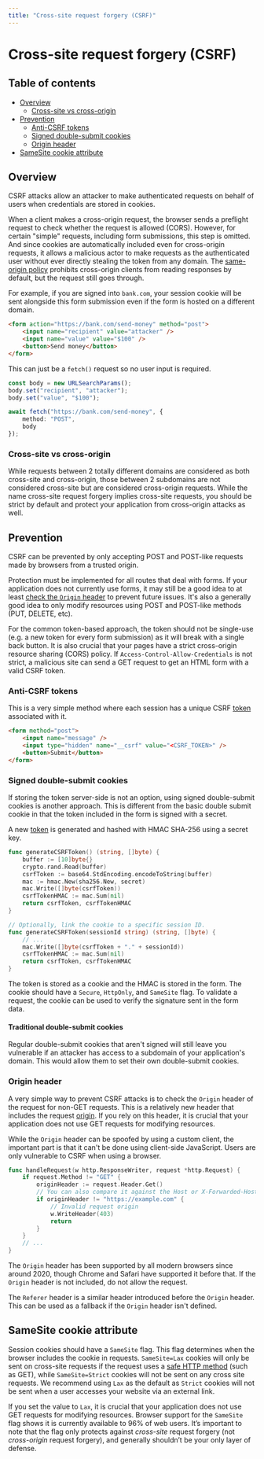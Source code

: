 ```yaml
---
title: "Cross-site request forgery (CSRF)"
---
```


# Cross-site request forgery (CSRF)

## Table of contents

- [Overview](#overview)
	- [Cross-site vs cross-origin](#cross-site-vs-cross-origin)
- [Prevention](#prevention)
	- [Anti-CSRF tokens](#anti-csrf-tokens)
	- [Signed double-submit cookies](#signed-double-submit-cookies)
	- [Origin header](#origin-header)
- [SameSite cookie attribute](#samesite-cookie-attribute)

## Overview

CSRF attacks allow an attacker to make authenticated requests on behalf of users when credentials are stored in cookies.

When a client makes a cross-origin request, the browser sends a preflight request to check whether the request is allowed (CORS). However, for certain "simple" requests, including form submissions, this step is omitted. And since cookies are automatically included even for cross-origin requests, it allows a malicious actor to make requests as the authenticated user without ever directly stealing the token from any domain. The [same-origin policy](https://developer.mozilla.org/en-US/docs/Web/Security/Same-origin_policy) prohibits cross-origin clients from reading responses by default, but the request still goes through.

For example, if you are signed into `bank.com`, your session cookie will be sent alongside this form submission even if the form is hosted on a different domain.

```html
<form action="https://bank.com/send-money" method="post">
	<input name="recipient" value="attacker" />
	<input name="value" value="$100" />
	<button>Send money</button>
</form>
```

This can just be a `fetch()` request so no user input is required.

```ts
const body = new URLSearchParams();
body.set("recipient", "attacker");
body.set("value", "$100");

await fetch("https://bank.com/send-money", {
	method: "POST",
	body
});
```

### Cross-site vs cross-origin

While requests between 2 totally different domains are considered as both cross-site and cross-origin, those between 2 subdomains are not considered cross-site but are considered cross-origin requests. While the name cross-site request forgery implies cross-site requests, you should be strict by default and protect your application from cross-origin attacks as well.

## Prevention

CSRF can be prevented by only accepting POST and POST-like requests made by browsers from a trusted origin.

Protection must be implemented for all routes that deal with forms. If your application does not currently use forms, it may still be a good idea to at least [check the `Origin` header](#origin-header) to prevent future issues. It's also a generally good idea to only modify resources using POST and POST-like methods (PUT, DELETE, etc).

For the common token-based approach, the token should not be single-use (e.g. a new token for every form submission) as it will break with a single back button. It is also crucial that your pages have a strict cross-origin resource sharing (CORS) policy. If `Access-Control-Allow-Credentials` is not strict, a malicious site can send a GET request to get an HTML form with a valid CSRF token.

### Anti-CSRF tokens

This is a very simple method where each session has a unique CSRF [token](/server-side-tokens) associated with it.

```html
<form method="post">
	<input name="message" />
	<input type="hidden" name="__csrf" value="<CSRF_TOKEN>" />
	<button>Submit</button>
</form>
```

### Signed double-submit cookies

If storing the token server-side is not an option, using signed double-submit cookies is another approach. This is different from the basic double submit cookie in that the token included in the form is signed with a secret.

A new [token](/server-side-tokens) is generated and hashed with HMAC SHA-256 using a secret key.

```go
func generateCSRFToken() (string, []byte) {
	buffer := [10]byte{}
	crypto.rand.Read(buffer)
	csrfToken := base64.StdEncoding.encodeToString(buffer)
	mac := hmac.New(sha256.New, secret)
	mac.Write([]byte(csrfToken))
	csrfTokenHMAC := mac.Sum(nil)
	return csrfToken, csrfTokenHMAC
}

// Optionally, link the cookie to a specific session ID.
func generateCSRFToken(sessionId string) (string, []byte) {
	// ...
	mac.Write([]byte(csrfToken + "." + sessionId))
	csrfTokenHMAC := mac.Sum(nil)
	return csrfToken, csrfTokenHMAC
}
```

The token is stored as a cookie and the HMAC is stored in the form. The cookie should have a `Secure`, `HttpOnly`, and `SameSite` flag. To validate a request, the cookie can be used to verify the signature sent in the form data.

#### Traditional double-submit cookies

Regular double-submit cookies that aren't signed will still leave you vulnerable if an attacker has access to a subdomain of your application's domain. This would allow them to set their own double-submit cookies.

### Origin header

A very simple way to prevent CSRF attacks is to check the `Origin` header of the request for non-GET requests. This is a relatively new header that includes the request [origin](https://developer.mozilla.org/en-US/docs/Glossary/Origin). If you rely on this header, it is crucial that your application does not use GET requests for modifying resources.

While the `Origin` header can be spoofed by using a custom client, the important part is that it can't be done using client-side JavaScript. Users are only vulnerable to CSRF when using a browser.

```go
func handleRequest(w http.ResponseWriter, request *http.Request) {
  	if request.Method != "GET" {
		originHeader := request.Header.Get()
		// You can also compare it against the Host or X-Forwarded-Host header.
		if originHeader != "https://example.com" {
			// Invalid request origin
			w.WriteHeader(403)
			return
		}
  	}
  	// ...
}
```

The `Origin` header has been supported by all modern browsers since around 2020, though Chrome and Safari have supported it before that. If the `Origin` header is not included, do not allow the request.

The `Referer` header is a similar header introduced before the `Origin` header. This can be used as a fallback if the `Origin` header isn't defined.

## SameSite cookie attribute

Session cookies should have a `SameSite` flag. This flag determines when the browser includes the cookie in requests. `SameSite=Lax` cookies will only be sent on cross-site requests if the request uses a [safe HTTP method](https://developer.mozilla.org/en-US/docs/Glossary/Safe/HTTP) (such as GET), while `SameSite=Strict` cookies will not be sent on any cross site requests. We recommend using `Lax` as the default as `Strict` cookies will not be sent when a user accesses your website via an external link.

If you set the value to `Lax`, it is crucial that your application does not use GET requests for modifying resources. Browser support for the `SameSite` flag shows it is currently available to 96% of web users. It’s important to note that the flag only protects against *cross-site* request forgery (not *cross-origin* request forgery), and generally shouldn’t be your only layer of defense.


